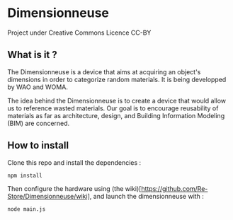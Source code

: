 # Dimensionneuse

Project under Creative Commons Licence CC-BY

## What is it ?

The Dimensionneuse is a device that aims at acquiring an object's dimensions in order to categorize random materials. 
It is being developped by WAO and WOMA. 

The idea behind the Dimensionneuse is to create a device that would allow us to reference wasted materials. 
Our goal is to encourage reusability of materials as far as architecture, design, and Building Information Modeling (BIM) are concerned.

## How to install

Clone this repo and install the dependencies :

```
npm install
```

Then configure the hardware using (the wiki)[https://github.com/Re-Store/Dimensionneuse/wiki], and launch the dimensionneuse with :

```
node main.js
```
